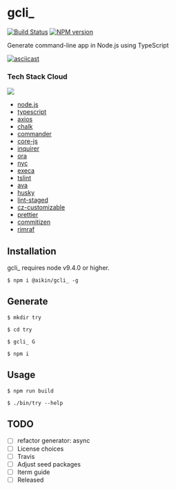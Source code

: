 # gcli_

[![Build Status](https://travis-ci.org/aikin/gcli_.svg?branch=master)](https://travis-ci.org/aikin/gcli_)
[![NPM version](https://img.shields.io/npm/v/@aikin/gcli_.svg?style=flat-square)](https://www.npmjs.com/package/@aikin/gcli_)


Generate command-line app in Node.js using TypeScript

[![asciicast](https://asciinema.org/a/198099.png)](https://asciinema.org/a/198099)

### Tech Stack Cloud

<img src="http://aikin.me/2018/08/25/command-line-app-in-nodejs/cloud-word.png" with="600px" />


 * [node.js](https://github.com/nodejs/node)
 * [typescript](https://github.com/Microsoft/TypeScript)
 * [axios](https://github.com/axios/axios)
 * [chalk](https://github.com/chalk/chalk)
 * [commander](https://github.com/tj/commander.js)
 * [core-js](https://github.com/zloirock/core-js)
 * [inquirer](https://github.com/zloirock/core-js)
 * [ora](https://github.com/sindresorhus/ora)
 * [nyc](https://github.com/istanbuljs/nyc)
 * [execa](https://github.com/sindresorhus/execa)
 * [tslint](https://github.com/palantir/tslint)
 * [ava](https://github.com/avajs/ava)
 * [husky](https://github.com/typicode/husky)
 * [lint-staged](https://github.com/okonet/lint-staged)
 * [cz-customizable](https://github.com/leonardoanalista/cz-customizable)
 * [prettier](https://github.com/prettier/prettier)
 * [commitizen](https://github.com/commitizen/cz-cli)
 * [rimraf](https://github.com/isaacs/rimraf)


## Installation

gcli_ requires node v9.4.0 or higher.

```
$ npm i @aikin/gcli_ -g
```

## Generate
```
$ mkdir try

$ cd try

$ gcli_ G

$ npm i
```

## Usage
```
$ npm run build

$ ./bin/try --help
```



## TODO
- [ ] refactor generator: async
- [ ] License choices
- [ ] Travis
- [ ] Adjust seed packages
- [ ] Iterm guide
- [ ] Released
